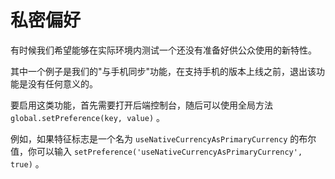 # 私密偏好

有时候我们希望能够在实际环境内测试一个还没有准备好供公众使用的新特性。

其中一个例子是我们的"与手机同步"功能，在支持手机的版本上线之前，退出该功能是没有任何意义的。

要启用这类功能，首先需要打开后端控制台，随后可以使用全局方法 `global.setPreference(key, value)` 。

例如，如果特征标志是一个名为 `useNativeCurrencyAsPrimaryCurrency` 的布尔值，你可以输入 `setPreference('useNativeCurrencyAsPrimaryCurrency', true)` 。

